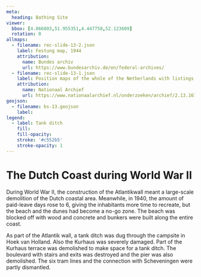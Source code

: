 ```yaml
---
meta:
  heading: Bathing Site
viewer:
  bbox: [4.066803,51.955351,4.447758,52.123609]
  rotation: 0
allmaps:
  - filename: rec-slide-13-2.json
    label: Festung map, 1944
    attribution:
      name: Bundes archiv
      url: https://www.bundesarchiv.de/en/federal-archives/
  - filename: rec-slide-13-1.json
    label: Position maps of the whole of the Netherlands with listings of all Dutch and German works on which the nature of the groups of works are indicated by symbols, 1951
    attribution:
      name: Nationaal Archief 
      url: https://www.nationaalarchief.nl/onderzoeken/archief/2.13.167/invnr/1120/file/NL-HaNA_2.13.167_1120_05?eadID=2.13.167&unitID=1120&query=
geojson:
  - filename: bs-13.geojson
    label:
legend:
  - label: Tank ditch
    fill: 
    fill-opacity: 
    stroke: '#c552b5'
    stroke-opacity: 1 
---
```


# The Dutch Coast during World War II

During World War II, the construction of the Atlantikwall meant a large-scale demolition of the Dutch coastal area. Meanwhile, in 1940, the amount of paid-leave days rose to 6, giving the inhabitants more time to recreate, but the beach and the dunes had become a no-go zone. The beach was blocked off with wood and concrete and bunkers were built along the entire coast. 

As part of the Atlantik wall, a tank ditch was dug through the campsite in Hoek van Holland. Also the Kurhaus was severely damaged. Part of the Kurhaus terrace was demolished to make space for a tank ditch. The boulevard with stairs and exits was destroyed and the pier was also demolished. The six tram lines and the connection with Scheveningen were partly dismantled.  